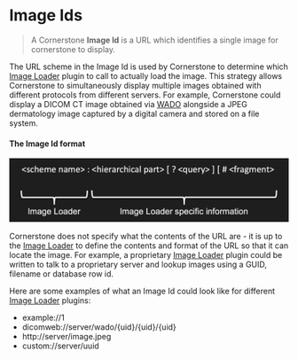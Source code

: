 # Image Ids

> A Cornerstone **Image Id** is a URL which identifies a single image for cornerstone to display.

The URL scheme in the Image Id is used by Cornerstone to determine which [Image Loader](image-loaders.md) plugin to call to actually load the image. This strategy allows Cornerstone to simultaneously display multiple images obtained with different protocols from different servers. For example, Cornerstone could display a DICOM CT image obtained via [WADO](https://en.wikipedia.org/wiki/DICOMweb) alongside a JPEG dermatology image captured by a digital camera and stored on a file system.

#### The Image Id format
![Image Id format](../assets/img/image-id-format.png)

Cornerstone does not specify what the contents of the URL are - it is up to the [Image Loader](image-loaders.md) to define the contents and format of the URL so that it can locate the image. For example, a proprietary [Image Loader](image-loaders.md) plugin could be written to talk to a proprietary server and lookup images using a GUID, filename or database row id.

Here are some examples of what an Image Id could look like for different [Image Loader](image-loaders.md) plugins:

* example://1
* dicomweb://server/wado/{uid}/{uid}/{uid}
* http://server/image.jpeg
* custom://server/uuid
